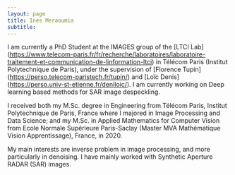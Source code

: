 ```yaml
---
layout: page
title: Ines Meraoumia
subtitle: 
---
```


I am currently a PhD Student at the IMAGES group of the [LTCI Lab] (https://www.telecom-paris.fr/fr/recherche/laboratoires/laboratoire-traitement-et-communication-de-linformation-ltci) in Télécom Paris (Institut Polytechnique de Paris), under the supervision of [Florence Tupin] (https://perso.telecom-paristech.fr/tupin/) and [Loïc Denis] (https://perso.univ-st-etienne.fr/deniloic/). I am currently working on Deep learning based methods for SAR image despeckling.

I received both my M.Sc. degree in Engineering from Télécom Paris, Institut Polytechnique de Paris, France where I majored in Image Processing and Data Science; and my M.Sc. in Applied Mathematics for Computer Vision from Ecole Normale Supérieure Paris-Saclay (Master MVA Mathématique Vision Apprentissage), France, in 2020. 

My main interests are inverse problem in image processing, and more particularly in denoising. I have mainly worked with Synthetic Aperture RADAR (SAR) images.


